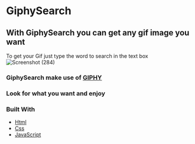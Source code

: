 # GiphySearch

## With GiphySearch you can get any gif image you want
To get your Gif just type the word to search in the text box
![Screenshot (284)](https://user-images.githubusercontent.com/53443872/119402779-0ca6c000-bcfb-11eb-93a9-3d6c022e71db.png)


### GiphySearch make use of [GIPHY](https://developers.giphy.com/)

### Look for what you want and enjoy

### Built With

- [Html](https://www.w3.org/html/)
- [Css](https://www.w3.org/Style/CSS/)
- [JavaScript](https://developer.mozilla.org/en/JavaScript)
